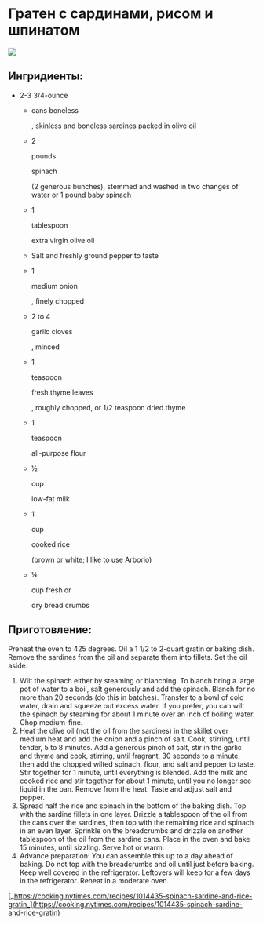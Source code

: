 # Гратен с сардинами, рисом и шпинатом

![](https://i.pinimg.com/564x/66/b9/51/66b951300e50e57c217368ec2aea15ff.jpg)

## Ингридиенты:

* 2-3 3/4-ounce
  * cans boneless

    , skinless and boneless sardines packed in olive oil

  * 2

    pounds

    spinach

    \(2 generous bunches\), stemmed and washed in two changes of water or 1 pound baby spinach

  * 1

    tablespoon

    extra virgin olive oil

  * Salt and freshly ground pepper to taste
  * 1

    medium onion

    , finely chopped

  * 2 to 4

    garlic cloves

    , minced

  * 1

    teaspoon

    fresh thyme leaves

    , roughly chopped, or 1/2 teaspoon dried thyme

  * 1

    teaspoon

    all-purpose flour

  * ½

    cup

    low-fat milk

  * 1

    cup

    cooked rice

    \(brown or white; I like to use Arborio\)

  * ¼

    cup fresh or

    dry bread crumbs

## Приготовление:

Preheat the oven to 425 degrees. Oil a 1 1/2 to 2-quart gratin or baking dish. Remove the sardines from the oil and separate them into fillets. Set the oil aside.

1. Wilt the spinach either by steaming or blanching. To blanch bring a large pot of water to a boil, salt generously and add the spinach. Blanch for no more than 20 seconds \(do this in batches\). Transfer to a bowl of cold water, drain and squeeze out excess water. If you prefer, you can wilt the spinach by steaming for about 1 minute over an inch of boiling water. Chop medium-fine.
2. Heat the olive oil \(not the oil from the sardines\) in the skillet over medium heat and add the onion and a pinch of salt. Cook, stirring, until tender, 5 to 8 minutes. Add a generous pinch of salt, stir in the garlic and thyme and cook, stirring, until fragrant, 30 seconds to a minute, then add the chopped wilted spinach, flour, and salt and pepper to taste. Stir together for 1 minute, until everything is blended. Add the milk and cooked rice and stir together for about 1 minute, until you no longer see liquid in the pan. Remove from the heat. Taste and adjust salt and pepper.
3. Spread half the rice and spinach in the bottom of the baking dish. Top with the sardine fillets in one layer. Drizzle a tablespoon of the oil from the cans over the sardines, then top with the remaining rice and spinach in an even layer. Sprinkle on the breadcrumbs and drizzle on another tablespoon of the oil from the sardine cans. Place in the oven and bake 15 minutes, until sizzling. Serve hot or warm.
4. Advance preparation: You can assemble this up to a day ahead of baking. Do not top with the breadcrumbs and oil until just before baking. Keep well covered in the refrigerator. Leftovers will keep for a few days in the refrigerator. Reheat in a moderate oven.

[_https://cooking.nytimes.com/recipes/1014435-spinach-sardine-and-rice-gratin_](https://cooking.nytimes.com/recipes/1014435-spinach-sardine-and-rice-gratin)

